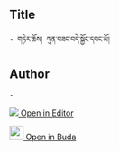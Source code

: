 ## Title
	- གཏེར་ཆོས། ཀུན་བཟང་བདེ་སྐྱོང་དབང་མོ།

## Author
	- 



[<img src="https://img.icons8.com/color/25/000000/edit-property.png"> Open in Editor](http://editor.openpecha.org/IB8BB4B98)

[<img width="25" src="https://library.bdrc.io/icons/BUDA-small.svg"> Open in Buda](https://library.bdrc.io/show/bdr:IE0OPIB8BB4B98)
